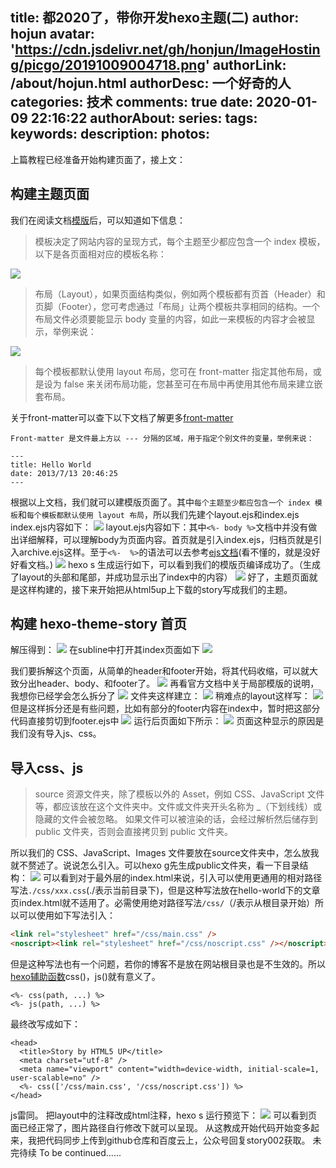 title: 都2020了，带你开发hexo主题(二)
author: hojun
avatar: 'https://cdn.jsdelivr.net/gh/honjun/ImageHosting/picgo/20191009004718.png'
authorLink: /about/hojun.html
authorDesc: 一个好奇的人
categories: 技术
comments: true
date: 2020-01-09 22:16:22
authorAbout:
series:
tags:
keywords:
description:
photos:
---
上篇教程已经准备开始构建页面了，接上文：

## 构建主题页面

我们在阅读文档[模版](https://hexo.io/zh-cn/docs/templates)后，可以知道如下信息：

> 模板决定了网站内容的呈现方式，每个主题至少都应包含一个 index 模板，以下是各页面相对应的模板名称：

![](https://cdn.jsdelivr.net/gh/honjun/ImageHosting/picgo/20200109223517.png)

> 布局（Layout），如果页面结构类似，例如两个模板都有页首（Header）和页脚（Footer），您可考虑通过「布局」让两个模板共享相同的结构。一个布局文件必须要能显示 body 变量的内容，如此一来模板的内容才会被显示，举例来说：

![](https://cdn.jsdelivr.net/gh/honjun/ImageHosting/picgo/20200109231817.png)

> 每个模板都默认使用 layout 布局，您可在 front-matter 指定其他布局，或是设为 false 来关闭布局功能，您甚至可在布局中再使用其他布局来建立嵌套布局。

关于front-matter可以查下以下文档了解更多[front-matter](https://hexo.io/zh-cn/docs/front-matter#content-inner)
```
Front-matter 是文件最上方以 --- 分隔的区域，用于指定个别文件的变量，举例来说：

---
title: Hello World
date: 2013/7/13 20:46:25
---

```

根据以上文档，我们就可以建模版页面了。其中`每个主题至少都应包含一个 index 模板`和`每个模板都默认使用 layout 布局`，所以我们先建个layout.ejs和index.ejs
index.ejs内容如下：
![](https://cdn.jsdelivr.net/gh/honjun/ImageHosting/picgo/20200109224232.png)
layout.ejs内容如下：其中`<%- body %>`文档中并没有做出详细解释，可以理解body为页面内容。首页就是引入index.ejs，归档页就是引入archive.ejs这样。至于`<%-  %>`的语法可以去参考[ejs文档](https://ejs.bootcss.com/#docs)(看不懂的，就是没好好看文档。)
![](https://cdn.jsdelivr.net/gh/honjun/ImageHosting/picgo/20200109224251.png)
hexo s 生成运行如下，可以看到我们的模版页编译成功了。（生成了layout的头部和尾部，并成功显示出了index中的内容）
![](https://cdn.jsdelivr.net/gh/honjun/ImageHosting/picgo/20200109224545.png)
好了，主题页面就是这样构建的，接下来开始把从html5up上下载的story写成我们的主题。

## 构建 hexo-theme-story 首页

解压得到：
![](https://cdn.jsdelivr.net/gh/honjun/ImageHosting/picgo/20200109225249.png)
在subline中打开其index页面如下
![](https://cdn.jsdelivr.net/gh/honjun/ImageHosting/picgo/20200109225526.png)

我们要拆解这个页面，从简单的header和footer开始，将其代码收缩，可以就大致分出header、body、和footer了。
![](https://cdn.jsdelivr.net/gh/honjun/ImageHosting/picgo/20200109225909.png)
再看官方文档中关于局部模版的说明，我想你已经学会怎么拆分了
![](https://cdn.jsdelivr.net/gh/honjun/ImageHosting/picgo/20200109230154.png)
文件夹这样建立：
![](https://cdn.jsdelivr.net/gh/honjun/ImageHosting/picgo/20200109234319.png)
稍难点的layout这样写：
![](https://cdn.jsdelivr.net/gh/honjun/ImageHosting/picgo/20200109233341.png)
但是这样拆分还是有些问题，比如有部分的footer内容在index中，暂时把这部分代码直接剪切到footer.ejs中
![](https://cdn.jsdelivr.net/gh/honjun/ImageHosting/picgo/20200109233159.png)
运行后页面如下所示：
![](https://cdn.jsdelivr.net/gh/honjun/ImageHosting/picgo/20200109233523.png)
页面这种显示的原因是我们没有导入js、css。

## 导入css、js

> source
> 资源文件夹，除了模板以外的 Asset，例如 CSS、JavaScript 文件等，都应该放在这个文件夹中。文件或文件夹开头名称为 _（下划线线）或隐藏的文件会被忽略。
> 如果文件可以被渲染的话，会经过解析然后储存到 public 文件夹，否则会直接拷贝到 public 文件夹。

所以我们的 CSS、JavaScript、Images 文件要放在source文件夹中，怎么放我就不赘述了。说说怎么引入。可以hexo g先生成public文件夹，看一下目录结构：
![](https://cdn.jsdelivr.net/gh/honjun/ImageHosting/picgo/20200109235245.png)
可以看到对于最外层的index.html来说，引入可以使用更通用的相对路径写法`./css/xxx.css`(./表示当前目录下)，但是这种写法放在hello-world下的文章页index.html就不适用了。必需使用绝对路径写法`/css/`（/表示从根目录开始）所以可以使用如下写法引入：
```html
<link rel="stylesheet" href="/css/main.css" />
<noscript><link rel="stylesheet" href="/css/noscript.css" /></noscript>
```
但是这种写法也有一个问题，若你的博客不是放在网站根目录也是不生效的。所以[hexo辅助函数](https://hexo.io/zh-cn/docs/helpers)css()，js()就有意义了。
```
<%- css(path, ...) %>
<%- js(path, ...) %>
```
最终改写成如下：
```
<head>
  <title>Story by HTML5 UP</title>
  <meta charset="utf-8" />
  <meta name="viewport" content="width=device-width, initial-scale=1, user-scalable=no" />
  <%- css(['/css/main.css', '/css/noscript.css']) %>
</head>
```
js雷同。
把layout中的注释改成html注释，hexo s 运行预览下：
![](https://cdn.jsdelivr.net/gh/honjun/ImageHosting/picgo/20200110001913.png)
可以看到页面已经正常了，图片路径自行修改下就可以呈现。
从这教成开始代码开始变多起来，我把代码同步上传到github仓库和百度云上，公众号回复story002获取。
未完待续 To be continued......
